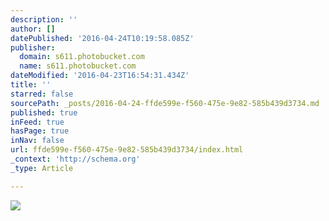 ```yaml
---
description: ''
author: []
datePublished: '2016-04-24T10:19:58.085Z'
publisher:
  domain: s611.photobucket.com
  name: s611.photobucket.com
dateModified: '2016-04-23T16:54:31.434Z'
title: ''
starred: false
sourcePath: _posts/2016-04-24-ffde599e-f560-475e-9e82-585b439d3734.md
published: true
inFeed: true
hasPage: true
inNav: false
url: ffde599e-f560-475e-9e82-585b439d3734/index.html
_context: 'http://schema.org'
_type: Article

---
```

![](http://i611.photobucket.com/albums/tt191/Leda_Grace_Rasmussen/2016-04-21%2020.29.22_zpsd7akvhxn.jpg?1461429577970&1461429588771&1461429602723&1461429624430)
